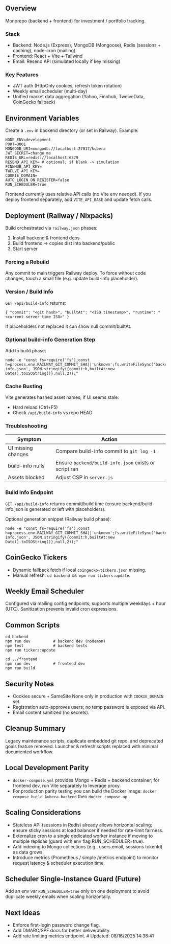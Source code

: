 ## Overview

Monorepo (backend + frontend) for investment / portfolio tracking.

### Stack
- Backend: Node.js (Express), MongoDB (Mongoose), Redis (sessions + caching), node-cron (mailing)
- Frontend: React + Vite + Tailwind
- Email: Resend API (simulated locally if key missing)

### Key Features
- JWT auth (HttpOnly cookies, refresh token rotation)
- Weekly email scheduler (multi-day)
- Unified market data aggregation (Yahoo, Finnhub, TwelveData, CoinGecko fallback)

## Environment Variables
Create a `.env` in backend directory (or set in Railway). Example:

```
NODE_ENV=development
PORT=3001
MONGODB_URI=mongodb://localhost:27017/kubera
JWT_SECRET=change_me
REDIS_URL=redis://localhost:6379
RESEND_API_KEY= # optional; if blank -> simulation
FINNHUB_API_KEY=
TWELVE_API_KEY=
COOKIE_DOMAIN=
AUTO_LOGIN_ON_REGISTER=false
RUN_SCHEDULER=true
```

Frontend currently uses relative API calls (no Vite env needed). If you deploy frontend separately, add `VITE_API_BASE` and update fetch calls.

## Deployment (Railway / Nixpacks)
Build orchestrated via `railway.json` phases:
1. Install backend & frontend deps
2. Build frontend -> copies dist into backend/public
3. Start server

### Forcing a Rebuild
Any commit to main triggers Railway deploy. To force without code changes, touch a small file (e.g. update build-info placeholder).

### Version / Build Info
`GET /api/build-info` returns:
```
{ "commit": "<git hash>", "builtAt": "<ISO timestamp>", "runtime": "<current server time ISO>" }
```
If placeholders not replaced it can show null commit/builtAt.

### Optional build-info Generation Step
Add to build phase:
```
node -e "const fs=require('fs');const h=process.env.RAILWAY_GIT_COMMIT_SHA||'unknown';fs.writeFileSync('backend/build-info.json', JSON.stringify({commit:h,builtAt:new Date().toISOString()},null,2));"
```

### Cache Busting
Vite generates hashed asset names; if UI seems stale:
- Hard reload (Ctrl+F5)
- Check `/api/build-info` vs repo HEAD

### Troubleshooting
| Symptom | Action |
|---------|--------|
| UI missing changes | Compare build-info commit to `git log -1` |
| build-info nulls | Ensure `backend/build-info.json` exists or script ran |
| Assets blocked | Adjust CSP in `server.js` |

### Build Info Endpoint
`GET /api/build-info` returns commit/build time (ensure backend/build-info.json is generated or left with placeholders).

Optional generation snippet (Railway build phase):
```
node -e "const fs=require('fs');const h=process.env.RAILWAY_GIT_COMMIT_SHA||'unknown';fs.writeFileSync('backend/build-info.json', JSON.stringify({commit:h,builtAt:new Date().toISOString()},null,2));"
```

## CoinGecko Tickers
- Dynamic fallback fetch if local `coingecko-tickers.json` missing.
- Manual refresh: `cd backend && npm run tickers:update`.

## Weekly Email Scheduler
Configured via mailing config endpoints; supports multiple weekdays + hour (UTC). Sanitization prevents invalid cron expressions.

## Common Scripts
```
cd backend
npm run dev          # backend dev (nodemon)
npm test             # backend tests
npm run tickers:update

cd ../frontend
npm run dev          # frontend dev
npm run build
```

## Security Notes
- Cookies secure + SameSite None only in production with `COOKIE_DOMAIN` set.
- Registration auto-approves users; no temp password is exposed via API.
- Email content sanitized (no secrets).

## Cleanup Summary
Legacy maintenance scripts, duplicate embedded git repo, and deprecated goals feature removed. Launcher & refresh scripts replaced with minimal documented workflow.

## Local Development Parity
- `docker-compose.yml` provides Mongo + Redis + backend container; for frontend dev, run Vite separately to leverage proxy.
- For production parity testing you can build the Docker image: `docker compose build kubera-backend` then `docker compose up`.

## Scaling Considerations
- Stateless API (sessions in Redis) already allows horizontal scaling; ensure sticky sessions at load balancer if needed for rate-limit fairness.
- Externalize cron to a single dedicated worker instance if moving to multiple replicas (guard with env flag RUN_SCHEDULER=true).
- Add indexing to Mongo collections (e.g., users.email, sessions tokenId) as data grows.
- Introduce metrics (Prometheus / simple /metrics endpoint) to monitor request latency & scheduler execution time.

## Scheduler Single-Instance Guard (Future)
Add an env var `RUN_SCHEDULER=true` only on one deployment to avoid duplicate weekly emails when scaling horizontally.

## Next Ideas
- Enforce first-login password change flag.
- Add DMARC/SPF docs for better deliverability.
- Add rate limiting metrics endpoint.
#   U p d a t e d :   0 8 / 1 6 / 2 0 2 5   1 4 : 3 8 : 4 1  
 